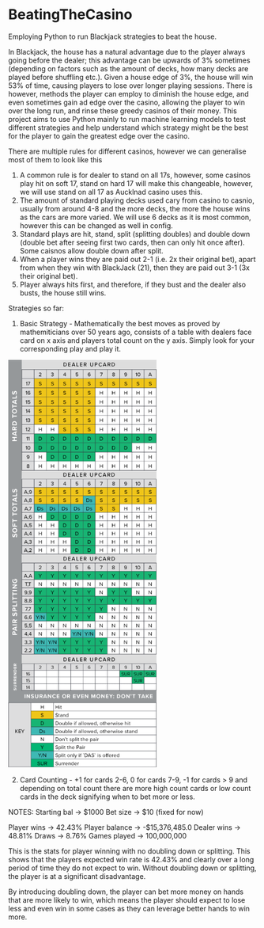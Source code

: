# BeatingTheCasino

Employing Python to run Blackjack strategies to beat the house.

In Blackjack, the house has a natural advantage due to the player always going before the dealer; this advantage can be upwards of 3% sometimes (depending on factors such as the amount of decks, how many decks are played before shuffling etc.). Given a house edge of 3%, the house will win 53% of time, causing players to lose over longer playing sessions. There is however, methods the player can employ to diminish the house edge, and even sometimes gain ad edge over the casino, allowing the player to win over the long run, and rinse these greedy casinos of their money. This project aims to use Python mainly to run machine learning models to test different strategies and help understand which strategy might be the best for the player to gain the greatest edge over the casino.

There are multiple rules for different casinos, however we can generalise most of them to look like this

1. A common rule is for dealer to stand on all 17s, however, some casinos play hit on soft 17, stand on hard 17 will make this changeable, however, we will use stand on all 17 as Aucklnad casino uses this.
2. The amount of standard playing decks used cary from casino to casnio, usually from around 4-8 and the more decks, the more the house wins as the cars are more varied. We will use 6 decks as it is most common, however this can be changed as well in config.
3. Standard plays are hit, stand, split (splitting doubles) and double down (double bet after seeing first two cards, then can only hit once after). Some caisnos allow double down after split.
4. When a player wins they are paid out 2-1 (i.e. 2x their original bet), apart from when they win with BlackJack (21), then they are paid out 3-1 (3x their original bet).
5. Player always hits first, and therefore, if they bust and the dealer also busts, the house still wins.

Strategies so far:

1. Basic Strategy - Mathematically the best moves as proved by mathemiticians over 50 years ago, consists of a table with dealers face card on x axis and players total count on the y axis. Simply look for your corresponding play and play it.

![alt text](assets/basic-resized.png)

2. Card Counting - +1 for cards 2-6, 0 for cards 7-9, -1 for cards > 9 and depending on total count there are more high count cards or low count cards in the deck signifying when to bet more or less.


NOTES: 
Starting bal -> $1000
Bet size -> $10 (fixed for now)

Player wins -> 42.43%
Player balance -> -$15,376,485.0
Dealer wins -> 48.81%
Draws -> 8.76%
Games played -> 100,000,000

This is the stats for player winning with no doubling down or splitting.
This shows that the players expected win rate is 42.43% and clearly over a long period of time they do not expect to win. Without doubling down or splitting, the player is at a significant disadvantage.

By introducing doubling down, the player can bet more money on hands that are more likely to win, which means the player should expect to lose less and even win in some cases as they can leverage better hands to win more.
